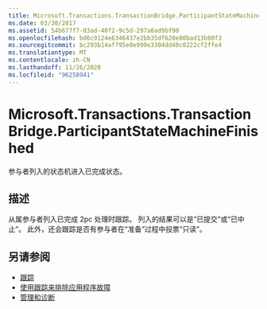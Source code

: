 ```yaml
---
title: Microsoft.Transactions.TransactionBridge.ParticipantStateMachineFinished
ms.date: 03/30/2017
ms.assetid: 54b677f7-03ad-40f2-9c5d-297a8ad9bf90
ms.openlocfilehash: bd6c9124e6346437e2bb35df620e00bad13b60f3
ms.sourcegitcommit: bc293b14af795e0e999e3304dd40c0222cf2ffe4
ms.translationtype: MT
ms.contentlocale: zh-CN
ms.lasthandoff: 11/26/2020
ms.locfileid: "96258941"
---
```

# <a name="microsofttransactionstransactionbridgeparticipantstatemachinefinished"></a>Microsoft.Transactions.TransactionBridge.ParticipantStateMachineFinished

参与者列入的状态机进入已完成状态。  
  
## <a name="description"></a>描述  

 从属参与者列入已完成 2pc 处理时跟踪。 列入的结果可以是“已提交”或“已中止”。 此外，还会跟踪是否有参与者在“准备”过程中投票“只读”。  
  
## <a name="see-also"></a>另请参阅

- [跟踪](index.md)
- [使用跟踪来排除应用程序故障](using-tracing-to-troubleshoot-your-application.md)
- [管理和诊断](../index.md)
